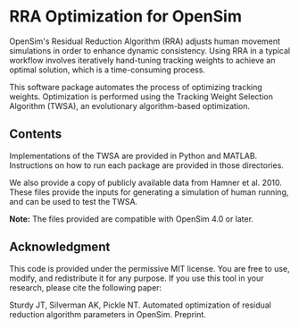 # RRA Optimization for OpenSim
OpenSim's Residual Reduction Algorithm (RRA) adjusts human movement simulations in order to enhance dynamic consistency. Using RRA in a typical workflow involves iteratively hand-tuning tracking weights to achieve an optimal solution, which is a time-consuming process.

This software package automates the process of optimizing tracking weights. Optimization is performed using the Tracking Weight Selection Algorithm (TWSA), an evolutionary algorithm-based optimization. 

## Contents
Implementations of the TWSA are provided in Python and MATLAB. Instructions on how to run each package are provided in those directories.

We also provide a copy of publicly available data from Hamner et al. 2010. These files provide the inputs for generating a simulation of human running, and can be used to test the TWSA.

**Note:** The files provided are compatible with OpenSim 4.0 or later.

## Acknowledgment
This code is provided under the permissive MIT license. You are free to use, modify, and redistribute it for any purpose. If you use this tool in your research, please cite the following paper:

Sturdy JT, Silverman AK, Pickle NT. Automated optimization of residual reduction algorithm parameters in OpenSim. Preprint.